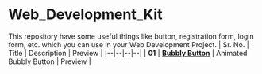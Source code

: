 # Web_Development_Kit
This repository have some useful things like button, registration form, login form, etc. which you can use in your Web Development Project. 
| Sr. No. | Title | Description | Preview |
|--|--|--|--|
| **01** | [**Bubbly Button**](Tools/Bubbly_button.html) | Animated Bubbly Button | Preview |

